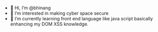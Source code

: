 - 👋 Hi, I’m @bhinang
- 👀 I’m interested in making cyber space secure
- 🌱 I’m currently learning front end language like java script basically enhancing my DOM XSS knowledge.

<!---
bhinangt/bhinangt is a ✨ special ✨ repository because its `README.md` (this file) appears on your GitHub profile.
You can click the Preview link to take a look at your changes.
--->
